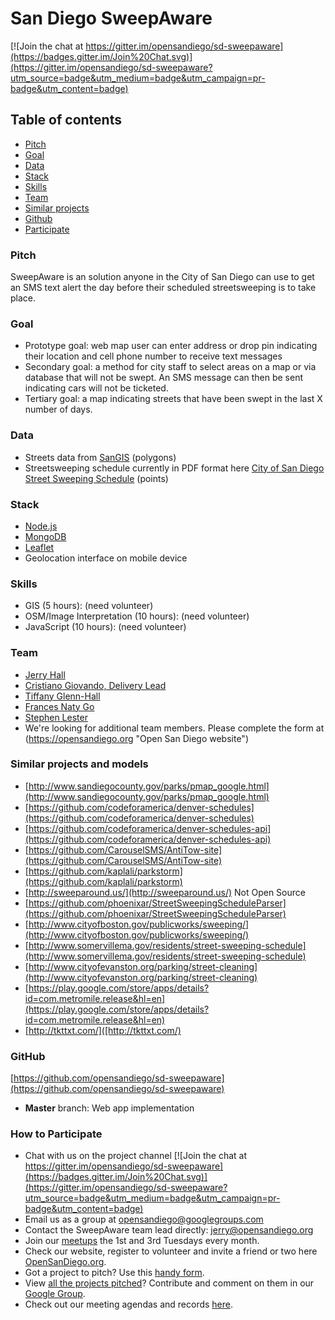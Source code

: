 # San Diego SweepAware

[![Join the chat at https://gitter.im/opensandiego/sd-sweepaware](https://badges.gitter.im/Join%20Chat.svg)](https://gitter.im/opensandiego/sd-sweepaware?utm_source=badge&utm_medium=badge&utm_campaign=pr-badge&utm_content=badge)

## Table of contents
- [Pitch](#section_pitch "Pitch")
- [Goal](#section_goal "Goal")
- [Data](#section_data "Data")
- [Stack](#section_stack "Stack")
- [Skills](#section_skills "Skills")
- [Team](#section_team "team")
- [Similar projects](#section_similar "Similar projects")
- [Github](#section_github "Github")
- [Participate](#section_participate "How to Participate")

### <a name="section_pitch"></a>Pitch

SweepAware is an solution anyone in the City of San Diego can use to get an SMS text alert the day before their scheduled streetsweeping is to take place.

### <a name="section_goal"></a>Goal

- Prototype goal: web map user can enter address or drop pin indicating their location and cell phone number to receive text messages
- Secondary goal: a method for city staff to select areas on a map or via database that will not be swept. An SMS message can then be sent indicating cars will not be ticketed.
- Tertiary goal: a map indicating streets that have been swept in the last X number of days.

### <a name="section_data"></a>Data

- Streets data from [SanGIS](http://www.sangis.org/ "San Diego Geographic Information Source") (polygons)
- Streetsweeping schedule currently in PDF format here [City of San Diego Street Sweeping Schedule](http://www.sandiego.gov/stormwater/services/sweepschedules.shtml "Street sweeping Schedule") (points)

### <a name="section_stack"></a>Stack

- [Node.js](http://nodejs.org/ "Node.js")
- [MongoDB](http://www.mongodb.org/ "MongoDB")
- [Leaflet](http://leafletjs.com/ "Leaflet JavaScript Library")
- Geolocation interface on mobile device

### <a name="section_skills"></a>Skills

- GIS (5 hours): (need volunteer)
- OSM/Image Interpretation (10 hours): (need volunteer)
- JavaScript (10 hours): (need volunteer)

### <a name="section_team"></a>Team

- [Jerry Hall](https://github.com/jerryhall "jerryhall")
- [Cristiano Giovando, Delivery Lead](https://github.com/cgiovando "cgiovando")
- [Tiffany Glenn-Hall](https://github.com/ttglennhall "ttglennhall")
- [Frances Naty Go](https://github.com/goldlilys "goldlilys")
- [Stephen Lester](https://github.com/slester "slester")
- We're looking for additional team members. Please complete the form at (https://opensandiego.org "Open San Diego website")

### <a name="section_similar"></a>Similar projects and models

- [http://www.sandiegocounty.gov/parks/pmap_google.html](http://www.sandiegocounty.gov/parks/pmap_google.html)
- [https://github.com/codeforamerica/denver-schedules](https://github.com/codeforamerica/denver-schedules)
- [https://github.com/codeforamerica/denver-schedules-api](https://github.com/codeforamerica/denver-schedules-api)
- [https://github.com/CarouselSMS/AntiTow-site](https://github.com/CarouselSMS/AntiTow-site)
- [https://github.com/kaplali/parkstorm](https://github.com/kaplali/parkstorm)
- [http://sweeparound.us/](http://sweeparound.us/) Not Open Source
- [https://github.com/phoenixar/StreetSweepingScheduleParser](https://github.com/phoenixar/StreetSweepingScheduleParser)
- [http://www.cityofboston.gov/publicworks/sweeping/](http://www.cityofboston.gov/publicworks/sweeping/)
- [http://www.somervillema.gov/residents/street-sweeping-schedule](http://www.somervillema.gov/residents/street-sweeping-schedule)
- [http://www.cityofevanston.org/parking/street-cleaning](http://www.cityofevanston.org/parking/street-cleaning)
- [https://play.google.com/store/apps/details?id=com.metromile.release&hl=en](https://play.google.com/store/apps/details?id=com.metromile.release&hl=en)
- [http://tkttxt.com/]([http://tkttxt.com/)

### <a name="section_github"></a>GitHub

[https://github.com/opensandiego/sd-sweepaware](https://github.com/opensandiego/sd-sweepaware)

- **Master** branch: Web app implementation

### <a name="section_participate"></a>How to Participate

- Chat with us on the project channel [![Join the chat at https://gitter.im/opensandiego/sd-sweepaware](https://badges.gitter.im/Join%20Chat.svg)](https://gitter.im/opensandiego/sd-sweepaware?utm_source=badge&utm_medium=badge&utm_campaign=pr-badge&utm_content=badge)
- Email us as a group at opensandiego@googlegroups.com
- Contact the SweepAware team lead directly: jerry@opensandiego.org
- Join our [meetups](http://www.meetup.com/Open-San-Diego) the 1st and 3rd Tuesdays every month.
- Check our website, register to volunteer and invite a friend or two here [OpenSanDiego.org](http://opensandiego.org).
- Got a project to pitch? Use this [handy form](http://bit.ly/cfaosdprojectsform).
- View [all the projects pitched](http://bit.ly/cfaosdpublic)? Contribute and comment on them in our [Google Group](http://bit.ly/cfaosdgg).
- Check out our meeting agendas and records [here](http://bit.ly/cfaosdpublic).
